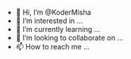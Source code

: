 - 👋 Hi, I’m @KoderMisha
- 👀 I’m interested in ...
- 🌱 I’m currently learning ...
- 💞️ I’m looking to collaborate on ...
- 📫 How to reach me ...

<!---
KoderMisha/KoderMisha is a ✨ special ✨ repository because its `README.md` (this file) appears on your GitHub profile.
You can click the Preview link to take a look at your changes.
--->

